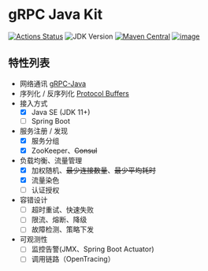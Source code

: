 # gRPC Java Kit

[![Actions Status](https://github.com/fantasticmao/grpc-java-kit/workflows/ci/badge.svg)](https://github.com/fantasticmao/grpc-java-kit/actions)
![JDK Version](https://img.shields.io/badge/JDK-11%2B-blue)
[![Maven Central](https://img.shields.io/maven-central/v/cn.fantasticmao.grpc-kit/grpc-kit-all.svg?label=Maven%20Central)](https://search.maven.org/search?q=g:%22cn.fantasticmao.grpc-kit%22)
[![image](https://img.shields.io/badge/license-MIT-green.svg)](https://github.com/fantasticmao/grpc-java-kit/blob/main/LICENSE)

## 特性列表

- 网络通讯 [gRPC-Java](https://github.com/grpc/grpc-java)
- 序列化 / 反序列化 [Protocol Buffers](https://developers.google.com/protocol-buffers/docs/overview)
- 接入方式
  - [x] Java SE (JDK 11+)
  - [ ] Spring Boot
- 服务注册 / 发现
  - [x] 服务分组
  - [x] ZooKeeper、~~Consul~~
- 负载均衡、流量管理
  - [x] 加权随机、~~最少连接数量~~、~~最少平均耗时~~
  - [x] 流量染色
  - [ ] 认证授权
- 容错设计
  - [ ] 超时重试、快速失败
  - [ ] 限流、熔断、降级
  - [ ] 故障检测、策略下发
- 可观测性
  - [ ] 监控告警(JMX、Spring Boot Actuator)
  - [ ] 调用链路（OpenTracing）
